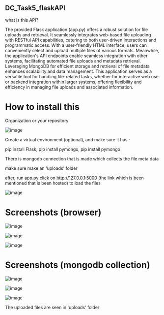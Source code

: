 ## DC_Task5_flaskAPI

what is this API?

The provided Flask application (app.py) offers a robust solution for file uploads and retrieval. It seamlessly integrates web-based file uploading with RESTful API capabilities, catering to both user-driven interactions and programmatic access. With a user-friendly HTML interface, users can conveniently select and upload multiple files of various formats. Meanwhile, the application's API endpoints enable seamless integration with other systems, facilitating automated file uploads and metadata retrieval. Leveraging MongoDB for efficient storage and retrieval of file metadata enhances scalability and data management. This application serves as a versatile tool for handling file-related tasks, whether for interactive web use or backend integration within larger systems, offering flexibility and efficiency in managing file uploads and associated information.

# How to install this  

Organization or your repository

![image](https://github.com/krish-bhat/DC_Task5_flaskAPI/assets/99545739/6d9930c2-000a-47d0-9cf4-5f905d239c27)

Create a virtual environment (optional), and make sure it has :

pip install Flask,
  pip install pymongo, 
   pip install pymongo

There is mongodb connection that is made which collects the file meta data 

make sure make an 'uploads' folder 

after, run app.py click on http://127.0.0.1:5000 (the link which is been mentioned that is been hosted) to load the files

![image](https://github.com/krish-bhat/DC_Task5_flaskAPI/assets/99545739/58fc63f1-80dc-4595-b874-353cb1094b65)


# Screenshots (browser)
![image](https://github.com/krish-bhat/DC_Task5_flaskAPI/assets/99545739/202d93ae-c83b-46f4-bf22-56f9820751fd)

![image](https://github.com/krish-bhat/DC_Task5_flaskAPI/assets/99545739/90d85f53-75ca-404d-aaca-d5f43507f6c7)

![image](https://github.com/krish-bhat/DC_Task5_flaskAPI/assets/99545739/33e5ff4a-bdf7-4c44-995c-aa5ac8584b43)

# Screenshots (mongodb collection)
![image](https://github.com/krish-bhat/DC_Task5_flaskAPI/assets/99545739/d5f2ef08-3ebe-41ef-b0a7-889d719159a1)

![image](https://github.com/krish-bhat/DC_Task5_flaskAPI/assets/99545739/68ccd233-b470-42cd-9db3-7a30c514364a)

![image](https://github.com/krish-bhat/DC_Task5_flaskAPI/assets/99545739/5853855a-1d3c-4693-a073-2f9c5e48f458)

The uploaded files are seen in 'uploads' folder

